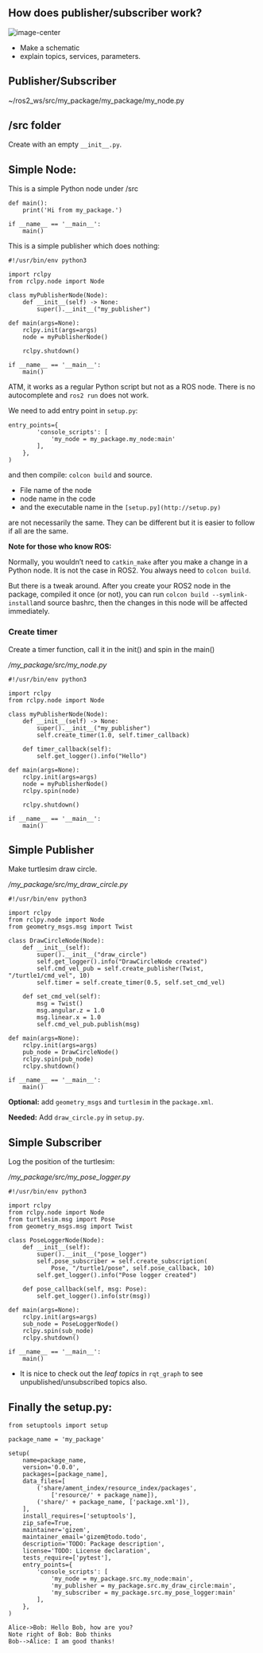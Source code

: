 ## How does publisher/subscriber work?

![image-center](https://docs.ros.org/en/humble/_images/Nodes-TopicandService.gif)

- Make a schematic
- explain topics, services, parameters.

## Publisher/Subscriber

~/ros2_ws/src/my_package/my_package/my_node.py

## /src folder

Create with an empty `__init__.py`.

## Simple Node:

This is a simple Python node under /src

    def main():
        print('Hi from my_package.')
    
    if __name__ == '__main__':
        main()

This is a simple publisher which does nothing:

    #!/usr/bin/env python3
    
    import rclpy
    from rclpy.node import Node
    
    class myPublisherNode(Node):
        def __init__(self) -> None:
            super().__init__("my_publisher")
    
    def main(args=None):
        rclpy.init(args=args)
        node = myPublisherNode()
    
        rclpy.shutdown()
    
    if __name__ == '__main__':
        main()

ATM, it works as a regular Python script but not as a ROS node. There is no autocomplete and `ros2 run` does not work.

We need to add entry point in `setup.py`:

    entry_points={
            'console_scripts': [
                'my_node = my_package.my_node:main'
            ],
        },
    )

and then compile: `colcon build` and source.

* File name of the node
* node name in the code
* and the executable name in the `[setup.py](http://setup.py)`

are not necessarily the same. They can be different but it is easier to follow if all are the same.

****************************************Note for those who know ROS:****************************************

Normally, you wouldn’t need to `catkin_make` after you make a change in a Python node. It is not the case in ROS2. You always need to `colcon build`.

But there is a tweak around. After you create your ROS2 node in the package, compiled it once (or not), you can run `colcon build --symlink-install`and source bashrc, then the changes in this node will be affected immediately.

### Create timer

Create a timer function, call it in the init() and spin in the main()

*/my_package/src/my_node.py*

    #!/usr/bin/env python3
    
    import rclpy
    from rclpy.node import Node
    
    class myPublisherNode(Node):
        def __init__(self) -> None:
            super().__init__("my_publisher")
            self.create_timer(1.0, self.timer_callback)
    
        def timer_callback(self):
            self.get_logger().info("Hello")
    
    def main(args=None):
        rclpy.init(args=args)
        node = myPublisherNode()
        rclpy.spin(node)
    
        rclpy.shutdown()
    
    if __name__ == '__main__':
        main()

## Simple Publisher

Make turtlesim draw circle.

*/my_package/src/my_draw_circle.py*

    #!/usr/bin/env python3
    
    import rclpy
    from rclpy.node import Node
    from geometry_msgs.msg import Twist
    
    class DrawCircleNode(Node):
        def __init__(self):
            super().__init__("draw_circle")
            self.get_logger().info("DrawCircleNode created")
            self.cmd_vel_pub = self.create_publisher(Twist, "/turtle1/cmd_vel", 10)
            self.timer = self.create_timer(0.5, self.set_cmd_vel)
    
        def set_cmd_vel(self):
            msg = Twist()
            msg.angular.z = 1.0
            msg.linear.x = 1.0
            self.cmd_vel_pub.publish(msg)
    
    def main(args=None):
        rclpy.init(args=args)
        pub_node = DrawCircleNode()
        rclpy.spin(pub_node)
        rclpy.shutdown()
    
    if __name__ == '__main__':
        main()

**********Optional:********** add `geometry_msgs` and `turtlesim` in the `package.xml`.

********Needed:******** Add `draw_circle.py` in `setup.py`.

## Simple Subscriber

Log the position of the turtlesim:

*/my_package/src/my_pose_logger.py*

    #!/usr/bin/env python3
    
    import rclpy
    from rclpy.node import Node
    from turtlesim.msg import Pose
    from geometry_msgs.msg import Twist
    
    class PoseLoggerNode(Node):
        def __init__(self):
            super().__init__("pose_logger")
            self.pose_subscriber = self.create_subscription(
                Pose, "/turtle1/pose", self.pose_callback, 10)
            self.get_logger().info("Pose logger created")
    
        def pose_callback(self, msg: Pose):
            self.get_logger().info(str(msg))
    
    def main(args=None):
        rclpy.init(args=args)
        sub_node = PoseLoggerNode()
        rclpy.spin(sub_node)
        rclpy.shutdown()
    
    if __name__ == '__main__':
        main()

* It is nice to check out the *leaf topics* in `rqt_graph` to see unpublished/unsubscribed topics also.

## Finally the setup.py:

    from setuptools import setup
    
    package_name = 'my_package'
    
    setup(
        name=package_name,
        version='0.0.0',
        packages=[package_name],
        data_files=[
            ('share/ament_index/resource_index/packages',
                ['resource/' + package_name]),
            ('share/' + package_name, ['package.xml']),
        ],
        install_requires=['setuptools'],
        zip_safe=True,
        maintainer='gizem',
        maintainer_email='gizem@todo.todo',
        description='TODO: Package description',
        license='TODO: License declaration',
        tests_require=['pytest'],
        entry_points={
            'console_scripts': [
                'my_node = my_package.src.my_node:main',
                'my_publisher = my_package.src.my_draw_circle:main',
                'my_subscriber = my_package.src.my_pose_logger:main'
            ],
        },
    )

```sequence
Alice->Bob: Hello Bob, how are you?
Note right of Bob: Bob thinks
Bob-->Alice: I am good thanks!
```